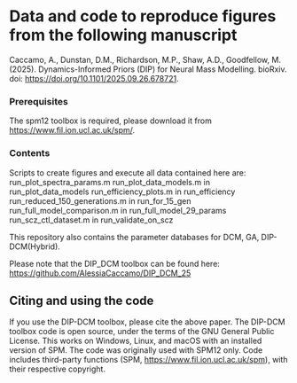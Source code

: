 # Data and code to reproduce figures from the following manuscript
Caccamo, A., Dunstan, D.M., Richardson, M.P., Shaw, A.D., Goodfellow, M. (2025). Dynamics-Informed Priors (DIP) for Neural Mass Modelling. bioRxiv. doi: https://doi.org/10.1101/2025.09.26.678721.

### Prerequisites
The spm12 toolbox is required, please download it from https://www.fil.ion.ucl.ac.uk/spm/.

### Contents
Scripts to create figures and execute all data contained here are:
run_plot_spectra_params.m
run_plot_data_models.m in run_plot_data_models
run_efficiency_plots.m in run_efficiency
run_reduced_150_generations.m in run_for_15_gen
run_full_model_comparison.m in run_full_model_29_params
run_scz_ctl_dataset.m in run_validate_on_scz

This repository also contains the parameter databases for DCM, GA, DIP-DCM(Hybrid).

Please note that the DIP_DCM toolbox can be found here: https://github.com/AlessiaCaccamo/DIP_DCM_25

## Citing and using the code
If you use the DIP-DCM toolbox, please cite the above paper. The DIP-DCM toolbox code is open source, under the terms of the GNU General Public License. This works on Windows, Linux, and macOS with an installed version of SPM. The code was originally used with SPM12 only. Code includes third-party functions (SPM, https://www.fil.ion.ucl.ac.uk/spm), with their respective copyright. 


